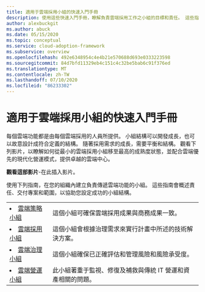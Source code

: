 ```yaml
---
title: 適用于雲端採用小組的快速入門手冊
description: 使用這些快速入門手冊，瞭解負責雲端採用工作之小組的目標和責任。 這些指南提供雲端採用架構的藍圖。
author: alexbuckgit
ms.author: abuck
ms.date: 05/15/2020
ms.topic: conceptual
ms.service: cloud-adoption-framework
ms.subservice: overview
ms.openlocfilehash: 492e6348954c4e4b21e570688d693e0333223598
ms.sourcegitcommit: 84d7bfd11329eb4c151c4c32be5bab6c91f376ed
ms.translationtype: MT
ms.contentlocale: zh-TW
ms.lasthandoff: 07/10/2020
ms.locfileid: "86233302"
---
```

# <a name="getting-started-guides-for-cloud-adoption-teams"></a>適用于雲端採用小組的快速入門手冊

每個雲端功能都是由每個雲端採用的人員所提供。 小組結構可以開發成長，也可以故意設計成符合定義的結構。 隨著採用需求的成長，需要平衡和結構。 觀看下列影片，以瞭解如何從最小的雲端採用小組移至最高的成熟度狀態，並配合雲端優先的現代化營運模式，提供卓越的雲端中心。

<!-- TODO -->
**觀看這部影片**-在此插入影片。

使用下列指南，在您的組織內建立負責傳遞雲端功能的小組。 這些指南會概述責任、交付專案和範圍，以協助您設定成功的小組結構。

<!-- markdownlint-disable MD033 -->

| | |
|---|---|
| <li> [雲端策略小組](./team/cloud-strategy.md)     | 這個小組可確保雲端採用成果與商務成果一致。                                |
| <li> [雲端採用小組](./team/cloud-adoption.md)     | 這個小組會根據治理需求來實行計畫中所述的技術解決方案。             |
| <li> [雲端治理小組](./team/cloud-governance.md) | 這個小組確保已正確評估和管理風險和風險承受度。                                         |
| <li> [雲端營運小組](./team/cloud-operations.md) | 此小組著重于監視、修復及補救與傳統 IT 營運和資產相關的問題。 |
